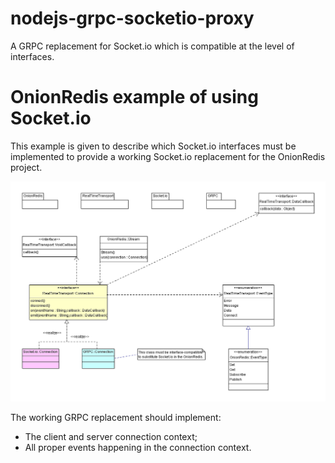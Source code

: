 # nodejs-grpc-socketio-proxy
A GRPC replacement for Socket.io which is compatible at the level of interfaces.

# OnionRedis example of using Socket.io
This example is given to describe which Socket.io interfaces must be implemented to provide a working Socket.io replacement for the OnionRedis project.

![OnionRedis class diagram for Socket.io usage and replacement](https://raw.githubusercontent.com/vitche/nodejs-grpc-socketio-proxy/master/Documentation/OnionRedis%20Socket.io%20replacement.png)

The working GRPC replacement should implement:
- The client and server connection context;
- All proper events happening in the connection context.
